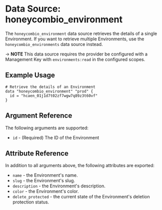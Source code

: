 # Data Source: honeycombio_environment

The `honeycombio_environment` data source retrieves the details of a single Environment.
If you want to retrieve multiple Environments, use the `honeycombio_environments` data source instead.

-> **NOTE** This data source requires the provider be configured with a Management Key with `environments:read` in the configured scopes.


## Example Usage

```hcl
# Retrieve the details of an Environment
data "honeycombio_environment" "prod" {
  id = "hcaen_01j1d7t02zf7wgw7q89z3t60vf"
}
```

## Argument Reference

The following arguments are supported:

* `id` - (Required) The ID of the Environment

## Attribute Reference

In addition to all arguments above, the following attributes are exported:

* `name` - the Environment's name.
* `slug` - the Environment's slug.
* `description` - the Environment's description.
* `color` - the Environment's color.
* `delete_protected` - the current state of the Environment's deletion protection status.

